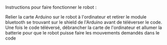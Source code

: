 Instructions pour faire fonctionner le robot :

Relier la carte Arduino sur le robot à l'ordinateur et retirer le module bluetooth se trouvant sur le shield de l'Arduino avant de téléverser le code. Une fois le code téléversé, débrancher la carte de l'ordinateur et allumer la batterie pour que le robot puisse 
faire les mouvements demandés dans le code
